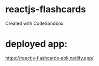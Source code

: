 # reactjs-flashcards
Created with CodeSandbox

# deployed app:
https://reactjs-flashcards-abk.netlify.app/
